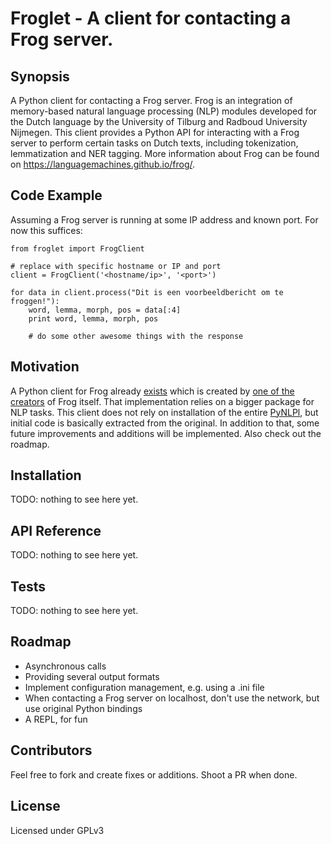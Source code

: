 # Froglet - A client for contacting a Frog server.

## Synopsis

A Python client for contacting a Frog server. Frog is an integration of memory-based natural language processing (NLP) modules developed for the Dutch language by the University of Tilburg and Radboud University Nijmegen. This client provides a Python API for interacting with a Frog server to perform certain tasks on Dutch texts, including tokenization, lemmatization and NER tagging. More information about Frog can be found on https://languagemachines.github.io/frog/.

## Code Example

Assuming a Frog server is running at some IP address and known port. For now this suffices:

```
from froglet import FrogClient

# replace with specific hostname or IP and port
client = FrogClient('<hostname/ip>', '<port>')

for data in client.process("Dit is een voorbeeldbericht om te froggen!"):
    word, lemma, morph, pos = data[:4]
	print word, lemma, morph, pos
	
	# do some other awesome things with the response
```

## Motivation

A Python client for Frog already [exists](https://github.com/proycon/pynlpl/blob/master/clients/frogclient.py) which is created by [one of the creators](https://github.com/proycon) of Frog itself. That implementation relies on a bigger package for NLP tasks. This client does not rely on installation of the entire [PyNLPl](https://github.com/proycon/pynlpl), but initial code is basically extracted from the original. In addition to that, some future improvements and additions will be implemented. Also check out the roadmap.

## Installation

TODO: nothing to see here yet.

## API Reference

TODO: nothing to see here yet.

## Tests

TODO: nothing to see here yet.

## Roadmap

  * Asynchronous calls
  * Providing several output formats
  * Implement configuration management, e.g. using a .ini file
  * When contacting a Frog server on localhost, don't use the network, but use original Python bindings
  * A REPL, for fun
  
## Contributors

Feel free to fork and create fixes or additions. Shoot a PR when done.

## License

Licensed under GPLv3